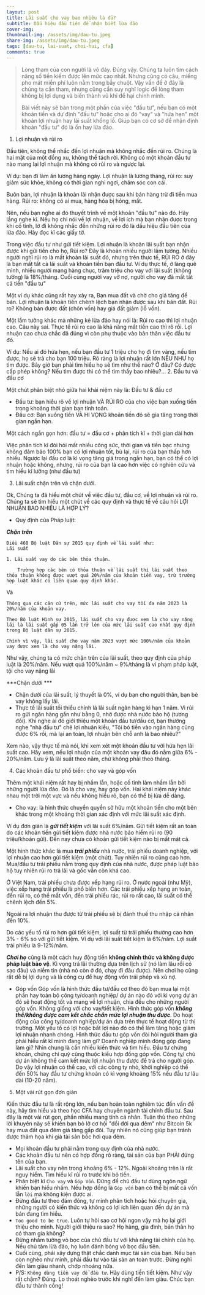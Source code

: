 ```yaml
---
layout: post
title: Lãi suất cho vay bao nhiêu là đủ? 
subtitle: Dấu hiệu đầu tiên để nhận biết lừa đảo
cover-img: 
thumbnail-img: /assets/img/dau-tu.jpeg
share-img: /assets/img/dau-tu.jpeg
tags: [dau-tu, lai-suat, choi-hui, cfa]
comments: true
---
```


> Lòng tham của con người là vô đáy. Đúng vậy. Chúng ta luôn tìm cách nâng số tiền kiếm được lên mức cao nhất. Nhưng cũng có câu, miếng pho mát miễn phí luôn nằm trong bẫy chuột. Vậy vấn đề ở đây là chúng ta cần tham, nhưng cũng cần suy nghĩ logic để lòng tham không bị lợi dụng và biến thành vũ khí để hại chính mình.
>
> Bài viết này sẽ bàn trong một phần của việc "đầu tư", nếu bạn có một khoản tiền và dự định "đầu tư" hoặc cho ai đó "vay" và "hứa hẹn" một khoản lợi nhuận hay lãi suất khổng lồ. Giúp bạn có cơ sở để nhận định khoản "đầu tư" đó là ổn hay lừa đảo.

1. Lợi nhuận và rủi ro

Đầu tiên, không thể nhắc đến lợi nhuận mà không nhắc đến rủi ro. Chúng là hai mặt của một đồng xu, không thể tách rời. Không có một khoản đầu tư nào mang lại lợi nhuận mà không có rủi ro và ngược lại. 

Ví dụ: bạn đi làm ăn lương hàng ngày. Lợi nhuận là lương tháng, rủi ro: suy giảm sức khỏe, không có thời gian nghỉ ngơi, chăm sóc con cái.

Buôn bán, lợi nhuận là khoản lãi nhận được sau khi bán hàng trừ đi tiền mua hàng. Rủi ro: không có ai mua, hàng hóa bị hỏng, mất.

Nên, nếu bạn nghe ai đó thuyết trình về một khoản "đầu tư" nào đó. Hãy lắng nghe kĩ. Nếu họ chỉ nói về lợi nhuận, về lợi ích mà bạn nhận được trong khi cố tình, lờ đi không nhắc đến những rủi ro đó là dấu hiệu đầu tiên của lừa đảo. Hãy đọc kĩ các giấy tờ. 

Trong việc đầu tư như gửi tiết kiệm. Lợi nhuận là khoản lãi suất bạn nhận được khi gửi tiền cho họ, Rủi ro? Đây là khoản nhiều người lầm tưởng. Nhiều người nghĩ rủi ro là mất khoản lãi suất đó, nhưng trên thực tế, RỦI RO ở đây là bạn mất tất cả lãi suất và khoản tiền bạn đầu tư. 
Ví dụ thực tế, ở làng quê mình, nhiều người mang hàng chục, trăm triệu cho vay với lãi suất (không tưởng) là 18%/tháng. Cuối cùng người vay vỡ nợ, người cho vay đã mất tất cả tiền "đầu tư"

Một ví dụ khác cũng rất hay xảy ra, Bạn mua đất và chờ cho giá tăng để bán. Lợi nhuận là khoản tiền chênh lệch bạn nhận được sau khi bán đất. Rủi ro? Không bán được đất (chôn vốn) hay giá đất giảm (lỗ vốn).

Một lầm tưởng khác mà những kẻ lừa đảo hay nói là: Rủi ro cao thì lợi nhuận cao. Câu này sai. Thực tế rủi ro cao là khả năng mất tiền cao thì rõ rồi. Lợi nhuận cao chưa chắc đã đúng vì còn phụ thuộc vào bản thân việc đầu tư đó. 

Ví dụ: Nếu ai đó hứa hẹn, nếu bạn đầu tư 1 triệu cho họ đi tìm vàng, nếu tìm được, họ sẽ trả cho bạn 100 triệu. Rõ ràng là lợi nhuận rất lớn NẾU NHƯ họ tìm được. Bây giờ bạn phải tìm hiểu họ sẽ tìm như thế nào? Ở đâu? Có được cấp phép không? Nếu tìm được thì có thể tìm thấy bao nhiêu?... 
2. Đầu tư và đầu cơ

Một chút phân biệt nhỏ giữa hai khái niệm này là: Đầu tư & đầu cơ
- Đầu tư: bạn hiểu rõ về lợi nhuận VÀ RỦI RO của cho việc bạn xuống tiền trong khoảng thời gian bạn tính toán. 
- Đầu cơ: Bạn xuống tiền VÀ HI VỌNG khoản tiền đó sẽ gia tăng trong thời gian ngắn hạn. 

Một cách ngắn gọn hơn: đầu tư = đầu cơ + phân tích kĩ + thời gian dài hơn

Việc phân tích kĩ đòi hỏi mất nhiều công sức, thời gian và tiền bạc nhưng không đảm bảo 100% bạn có lợi nhuận tốt, bù lại, rủi ro của bạn thấp hơn nhiều. Ngược lại đầu cơ là kì vọng tăng giá trong ngắn hạn, bạn có thể có lợi nhuận hoặc không, nhưng, rủi ro của bạn là cao hơn việc có nghiên cứu và tìm hiểu kĩ lưỡng (như đầu tư)

3. Lãi suất chặn trên và chặn dưới.

Ok, Chúng ta đã hiểu một chút về việc đầu tư, đầu cơ, về lợi nhuận và rủi ro. Chúng ta sẽ tìm hiểu một chút về các quy định và thực tế về câu hỏi LỢI NHUẬN BAO NHIÊU LÀ HỢP LÝ?

- Quy định của Pháp luật: 

***Chặn trên***
```
Điều 468 Bộ luật Dân sự 2015 quy định về lãi suất như:
Lãi suất

1. Lãi suất vay do các bên thỏa thuận.

    Trường hợp các bên có thỏa thuận về lãi suất thì lãi suất theo thỏa thuận không được vượt quá 20%/năm của khoản tiền vay, trừ trường hợp luật khác có liên quan quy định khác.
```
Và 
```
Thông qua các căn cứ trên, mức lãi suất cho vay tối đa năm 2023 là 20%/năm của khoản vay.

Theo Bộ luật Hình sự 2015, lãi suất cho vay được xem là cho vay nặng lãi là lãi suất gấp 05 lần trở lên của mức lãi suất cao nhất quy định trong Bộ luật dân sự 2015.

Chính vì vậy, lãi suất cho vay năm 2023 vượt mức 100%/năm của khoản vay được xem là cho vay nặng lãi.

```
Như vậy, chúng ta có mức chặn trên của lãi suất, theo quy định của pháp luật là 20%/năm. Nếu vượt quá 100%/năm ~ 9%/tháng là vi phạm pháp luật, tội cho vay nặng lãi

***Chặn dưới ***
- Chặn dưới của lãi suất, lý thuyết là 0%, ví dụ bạn cho người thân, bạn bè vay không lấy lãi. 
- Thực tế lãi suất tối thiểu chính là lãi suất ngân hàng kì hạn 1 năm. Vì rủi ro gửi ngân hàng gần như bằng 0, nhờ được nhà nước bảo hộ (tương đối). Khi nghe ai đó giới thiệu một khoản đầu tư/đầu cơ, bạn thường nghe "nhà đầu tư" chê lợi nhuận kiểu, "Tôi bỏ tiền vào ngân hàng cũng được 6% rồi, mà lại an toàn, lợi nhuận bên chỗ anh là bao nhiêu?"

Xem nào, vậy thực tế mà nói, khi xem xét một khoản đầu tư với hứa hẹn lãi suất cao. Hãy xem, nếu lợi nhuận của một khoản vay đâu đó nằm giữa 6% - 20%/năm. Lưu ý là lãi suất theo năm, chứ không phải theo tháng.

4. Các khoản đầu tư phổ biến: cho vay và góp vốn

Thêm một khái niệm rất hay bị nhầm lẫn, hoặc cố tình làm nhầm lẫn bởi những người lừa đảo. Đó là cho vay, hay góp vốn. Hai khái niệm này khác nhau một trời một vực và nếu không hiểu rõ, bạn có thể bị lừa dễ dàng.

- Cho vay: là hình thức chuyển quyền sở hữu một khoản tiền cho một bên khác trong một khoảng thời gian xác định với mức lãi suất xác định.

Ví dụ đơn giản là ***gửi tiết kiệm*** với lãi suất 6%/năm. Gửi tiết kiệm rất an toàn do các khoản tiền gửi tiết kiệm được nhà nước bảo hiểm rủi ro (90 triệu/khoản gửi). Đến nay chưa có khoản gửi tiết kiệm nào bị mất mát cả.

Một hình thức khác là mua ***trái phiếu*** nhà nước, trái phiếu doanh nghiệp, với lợi nhuận cao hơn gửi tiết kiệm (một chút). Tuy nhiên rủi ro cũng cao hơn. Mua/đầu tư trái phiếu nằm trong quy định của nhà nước, được pháp luật bảo hộ tuy nhiên rủi ro trả lãi và gốc vẫn còn khá cao.

Ở Việt Nam, trái phiếu chưa được xếp hạng rủi ro. Ở nước ngoài (như Mỹ), việc xếp hạng trái phiếu là phổ biến hơn. Các trái phiếu xếp hạng an toàn, đến rủi ro, có thể mất vốn, đến trái phiếu rác, rủi ro rất cao, lãi suất có thể chênh lệch đến 5%. 

Ngoài ra lợi nhuận thu được từ trái phiếu sẽ bị đánh thuế thu nhập cá nhân đến 10%.

Do các yếu tố rủi ro hơn gửi tiết kiệm, lợi suất từ trái phiếu thường cao hơn 3% - 6% so với gửi tiết kiệm. Ví dụ với lãi suất tiết kiệm là 6%/năm. Lợi suất trái phiếu là 9-12%/năm.

***Chơi họ*** cũng là một cách huy động tiền __không chính thức và không được pháp luật bảo vệ__. Kì vọng trả lãi thường dựa trên lịch sử (nó làm lâu rồi có sao đâu) và niềm tin (nhà nó còn ở đó, chạy đi đâu được). Nên chơi họ cũng rất dễ bị lợi dụng và là công cụ để huy động vốn trái phép và xù nợ.

- Góp vốn
Góp vốn là hình thức đầu tư/đầu cơ theo đó bạn mua lại một phần hay toàn bộ công ty/doanh nghiệp/ dự án nào đó với kì vọng dự án đó sẽ hoạt động tốt và mang về lợi nhuận, chia đều cho những người góp vốn.
Không giống với cho vay/tiết kiệm. Hình thức góp vốn ***không thể/không được cam kết chắc chắn mức lợi nhuận thu được***. Do hoạt động của công ty/doanh nghiệp/dự án dựa trên thực tế hoạt động từ thị trường. Một yếu tố có lợi hoặc bất lợi nào đó có thể làm tăng hoặc giảm lợi nhuận nhanh chóng. Hình thức đầu tư góp vốn đòi hỏi người tham gia phải hiểu rất kĩ mình đang làm gì? Doanh nghiệp mình đóng góp đang làm gì? Nhìn chung là cần nhiều kiến thức và tìm hiểu.
Đầu tư chứng khoán, chứng chỉ quỹ cũng thuộc kiểu hợp đồng góp vốn. Công ty/ chủ dự án không thể cam kết mức lợi nhuận thu được để trả cho người góp. Do vậy lợi nhuận có thể cao, với các công ty nhỏ, khởi nghiệp có thể đến 50% hay đầu tư chứng khoán có kì vọng khoảng 15% nếu đầu tư lâu dài (10-20 năm). 

5. Một vài rút gọn đơn giản
   
Kiến thức đầu tư là rất rộng lớn, nếu bạn hoàn toàn nghiêm túc đến vấn đề này, hãy tìm hiểu và theo học CFA hay chuyên ngành tài chính đầu tư. Sau đây là một vài rút gọn, phần nhiều mang tính cá nhân. Tuân thủ theo những lời khuyên này sẽ khiến bạn bỏ lỡ cơ hội "đổi đời qua đêm" như Bitcoin 5k hay mua đất qua đêm giá tăng gấp đôi. Tuy nhiên nó cũng giúp bạn tránh được thảm họa khi giá tài sản bốc hơi qua đêm. 

- Mọi khoản đầu tư phải nằm trong quy định của nhà nước.
- Các khoản đầu tư nên có hợp đồng rõ ràng, tài sản của bạn PHẢI đứng tên của bạn.
- Lãi suất cho vay nên trong khoảng 6% - 12%. Ngoài khoảng trên là rất nguy hiểm. Tìm hiểu kĩ rủi ro trước khi bỏ tiền.
- Phân biệt kĩ `Cho vay` và `Góp Vốn`. Đừng để chủ đầu tư dùng ngôn ngữ khiến bạn hiểu nhầm. Nếu hợp đồng là `Góp vốn` bạn có thể bị mất cả vốn lẫn `lời` mà không kiện được ai. 
- Đừng đầu tư theo đám đông, tự mình phân tích hoặc hỏi chuyên gia, những người có kiến thức và không có lợi ích liên quan đến dự án mà bán đang tìm hiểu. 
- `Too good to be true`. Luôn tự hỏi sao cơ hội ngon vậy mà họ lại giới thiệu cho mình. Người giới thiệu ra sao? Họ hàng, gia đình, bản thân họ có tham gia không?
- Đừng nhầm tưởng vỏ bọc của chủ đầu tư với khả năng tài chính của họ. Nếu chủ tâm lừà đảo, họ luôn đánh bóng vỏ bọc đầu tiên. 
- Cuối cùng, phải xây dựng thật chắc danh mục tài sản của bạn. Nếu bạn còn nghèo như mình, phải đầu tư vào tài sản an toàn trước. Đừng nghĩ đến làm giàu nhanh, chớp nhoáng nữa.
- P/S: `Không dùng tiền vay để đầu tư`. Hãy dùng tiền tiết kiệm. Như vậy rất chậm? Đúng. Lo thoát nghèo trước khi nghĩ đến làm giàu.
Chúc bạn đầu tư thành công!
